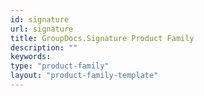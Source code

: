 ```yaml
---
id: signature
url: signature
title: GroupDocs.Signature Product Family
description: ""
keywords: 
type: "product-family"
layout: "product-family-template"
---
```

